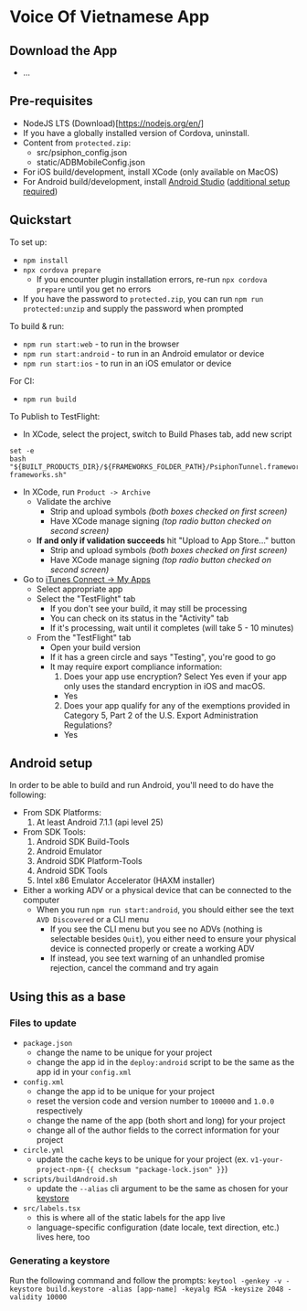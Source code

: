 
# Voice Of Vietnamese App

## Download the App
* ...

## Pre-requisites

* NodeJS LTS (Download)[https://nodejs.org/en/]
* If you have a globally installed version of Cordova, uninstall.
* Content from `protected.zip`:
  * src/psiphon_config.json
  * static/ADBMobileConfig.json
* For iOS build/development, install XCode (only available on MacOS)
* For Android build/development, install [Android Studio](https://developer.android.com/studio/) ([additional setup required](#android-setup))

## Quickstart

To set up:
* `npm install`
* `npx cordova prepare`
  - If you encounter plugin installation errors, re-run `npx cordova prepare` until you get no errors
* If you have the password to `protected.zip`, you can run `npm run protected:unzip` and supply the password when prompted

To build & run:
* `npm run start:web` - to run in the browser
* `npm run start:android` - to run in an Android emulator or device
* `npm run start:ios` - to run in an iOS emulator or device

For CI:
* `npm run build`

To Publish to TestFlight:
* In XCode, select the project, switch to Build Phases tab, add new script
```
set -e
bash "${BUILT_PRODUCTS_DIR}/${FRAMEWORKS_FOLDER_PATH}/PsiphonTunnel.framework/strip-frameworks.sh"
```
* In XCode, run `Product -> Archive`
  - Validate the archive
    - Strip and upload symbols _(both boxes checked on first screen)_
    - Have XCode manage signing _(top radio button checked on second screen)_
  - **If and only if validation succeeds** hit "Upload to App Store..." button
    - Strip and upload symbols _(both boxes checked on first screen)_
    - Have XCode manage signing _(top radio button checked on second screen)_
* Go to [iTunes Connect -> My Apps](https://itunesconnect.apple.com/WebObjects/iTunesConnect.woa/ra/ng/app)
  - Select appropriate app
  - Select the "TestFlight" tab
    - If you don't see your build, it may still be processing
    - You can check on its status in the "Activity" tab
    - If it's processing, wait until it completes (will take 5 - 10 minutes)
  - From the "TestFlight" tab
    - Open your build version
    - If it has a green circle and says "Testing", you're good to go
    - It may require export compliance information:
      1. Does your app use encryption? Select Yes even if your app only uses the standard encryption in iOS and macOS.
        - Yes
      2. Does your app qualify for any of the exemptions provided in Category 5, Part 2 of the U.S. Export Administration Regulations?
        - Yes

## Android setup
In order to be able to build and run Android, you'll need to do have the following:
* From SDK Platforms:
  1. At least Android 7.1.1 (api level 25)
* From SDK Tools:
  1. Android SDK Build-Tools
  1. Android Emulator
  1. Android SDK Platform-Tools
  1. Android SDK Tools
  1. Intel x86 Emulator Accelerator (HAXM installer)
* Either a working ADV or a physical device that can be connected to the computer
  - When you run `npm run start:android`, you should either see the text `AVD Discovered` or a CLI menu
    - If you see the CLI menu but you see no ADVs (nothing is selectable besides `Quit`), you either need to ensure your physical device is connected properly or create a working ADV
    - If instead, you see text warning of an unhandled promise rejection, cancel the command and try again

## Using this as a base

### Files to update

* `package.json`
  - change the name to be unique for your project
  - change the app id in the `deploy:android` script to be the same as the app id in your `config.xml`
* `config.xml`
  - change the app id to be unique for your project
  - reset the version code and version number to `100000` and `1.0.0` respectively
  - change the name of the app (both short and long) for your project
  - change all of the author fields to the correct information for your project
* `circle.yml`
  - update the cache keys to be unique for your project
    (ex. `v1-your-project-npm-{{ checksum "package-lock.json" }}`)
* `scripts/buildAndroid.sh`
  - update the `--alias` cli argument to be the same as chosen for your [keystore](#generating-a-keystore)
* `src/labels.tsx`
  - this is where all of the static labels for the app live
  - language-specific configuration (date locale, text direction, etc.) lives here, too

### Generating a keystore

Run the following command and follow the prompts:
`keytool -genkey -v -keystore build.keystore -alias [app-name] -keyalg RSA -keysize 2048 -validity 10000`
